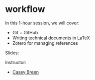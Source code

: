 # workflow

In this 1-hour session, we will cover: 

- Git + GitHub
- Writing technical documents in LaTeX
- Zotero for managing references

Slides: 


Instructor: 

* [Casey Breen](caseybreen.com)


